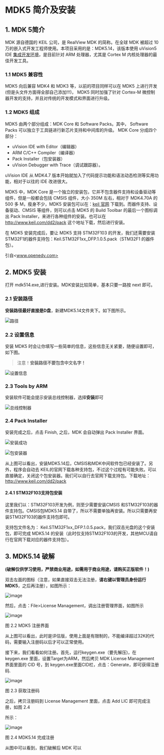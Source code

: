 # MDK5 简介及安装

## 1. MDK 5简介

MDK 源自德国的 KEIL 公司，是 RealView MDK 的简称。在全球 MDK 被超过 10 万的嵌入式开发工程师使用。本项目采用的是：MDK5.14，该版本使用 uVision5 IDE [集成开发环境]，是目前针对 ARM 处理器，尤其是 Cortex M 内核处理器的最佳开发工具。

### 1.1 MDK5 兼容性

MDK5 向后兼容 MDK4 和 MDK3 等，以前的项目同样可以在 MDK5 上进行开发(但是头文件方面得全部自己添加!!!)， MDK5 同时加强了针对 Cortex-M 微控制器开发的支持，并且对传统的开发模式和界面进行升级。

### 1.2 MDK5 组成

MDK5 由两个部分组成：MDK Core 和 Software Packs。其中， Software Packs 可以独立于工具链进行新芯片支持和中间库的升级。
MDK Core 分成四个部分：

- uVision IDE with Editor（编辑器）
- ARM C/C++ Compiler（编译器）
- Pack Installer（包安装器）
- uVision Debugger with Trace（调试跟踪器）。

uVision IDE 从 MDK4.7 版本开始就加入了代码提示功能和语法动态检测等实用功能，相对于以往的 IDE 改进很大。

MDK5 中，MDK Core 是一个独立的安装包，它并不包含器件支持和设备驱动等组件，但是一般都会包括 CMSIS 组件，大小 350M 左右，相对于 MDK4.70A 的 500 多 M，瘦身不少，MDK5 安装包可以在：[keil 官网] 下载到。而器件支持、设备驱动、CMSIS 等组件，则可以点击 MDK5 的 Build Toolbar 的最后一个图标调出 Pack Installer，来进行各种组件的安装。也可以在 <http://www.keil.com/dd2/pack>  这个地址下载，然后进行安装。

在 MDK5 安装完成后，要让 MDK5 支持 STM32F103 的开发，我们还需要安装 STM32F1的器件支持包：Keil.STM32F1xx_DFP.1.0.5.pack（STM32F1 的器件包）。

引自<www.openedv.com>

## 2. MDK5 安装

打开 mdk514.exe,进行安装。MDK安装比较简单，基本只要一路按 next 即可。

### 2.1 安装路径

**安装路径最好直接是D盘**，新建MDK5.14文件夹下。如下图所示。

![路径](image/MDK5.jpg)

### 2.2 设置信息

安装 MDK5 时会让你填写一些简单的信息，这些信息无关紧要，随便设置即可，如下图。

>注意！**安装路径不要包含中文名字！**

![设置信息](image/info.PNG)

### 2.3 Tools by ARM

安装软件可能会提示安装总线控制器，选择**安装**即可

![总线控制器](https://github.com/a-sleepy-cat/image-host/raw/master/fire-fighting-robot/%E7%AE%80%E6%98%8E%E6%95%99%E7%A8%8B/4.PNG)

### 2.4 Pack Installer

安装完成之后，点击 Finish, 之后，MDK 会自动弹出 Pack Installer 界面。

![安装成功](https://github.com/a-sleepy-cat/image-host/raw/master/fire-fighting-robot/%E7%AE%80%E6%98%8E%E6%95%99%E7%A8%8B/Image_005.jpg)

![包安装器](image/Image_006.jpg)

从上图可以看出，安装MDK5.14后，CMSIS和MDK中间软件包已经安装了。另外，程序会自动去 KEIL的官网下载各种支持包，不过这个过程有可能失败。可以直接确定，关闭这个包安装器。我们可以自行去官网下载支持包。下载地址：<http://www.keil.com/dd2/pack>

#### 2.4.1 STM32F103支持包安装

这里我们以：STM32F103开发为例，则至少需要安装CMSIS 和STM32F103的器件支持包。CMSIS包MDK5.14 自带了，所以不需要单独再安装。所以只需要再安装STM32F103的器件支持包即可。

支持包文件名为： Keil.STM32F1xx_DFP.1.0.5.pack，我们双击光盘的这个安装包，即可完成 MDK5.14 的安装（此时仅支持STM32F103的开发，其他MCU请自行在官网下载对应的器件支持包）。

## 3. MDK5.14 破解

**(破解仅供学习使用，严禁商业用途，如需用于商业用途，请购买正版软件！)**

双击左面的图标（注意，如果直接双击无法注册，**请右键以管理员身份运行MDK5**，之后再注册），如图所示：

![image](image/Image_008.jpg)

然后，点击：File>License Management，调出注册管理界面，如图所示

![image](image/Image_009.jpg)

图 2.2 MDK5 注册界面

从上图可以看出，此时是评估版，使用上面是有限制的，不能编译超过32K的代码，需要输入注册码以后才可以正常使用。

接下来，我们看看如何注册。首先，运行keygen.exe（要先解压)，在keygen.exe 里面，设置Target为ARM，然后拷贝 MDK License Management 界面里面的 CID 号，到 keygen.exe里面CID栏，点击：Generate，即可获得注册码.

![image](image/Image_010.jpg)

图 2.3 获取注册码

之后，拷贝注册码到 License Management 里面，点击 Add LIC 即可完成注册，如图 2.4

所示：

![image](image/Image_011.jpg)

图 2.4 MDK5.14 完成注册

从图中可以看到，我们破解后 MDK 可以

[keil 官网]: <http://www.keil.com/demo/eval/arm.htm> "http://www.keil.com/demo/eval/arm.htm"

[集成开发环境]: <../../基础概念/集成开发环境.md>